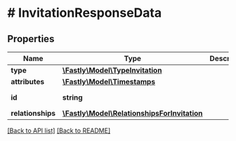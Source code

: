 # # InvitationResponseData

## Properties

Name | Type | Description | Notes
------------ | ------------- | ------------- | -------------
**type** | [**\Fastly\Model\TypeInvitation**](TypeInvitation.md) |  | [optional] 
**attributes** | [**\Fastly\Model\Timestamps**](Timestamps.md) |  | [optional] 
**id** | **string** |  | [optional] [readonly] 
**relationships** | [**\Fastly\Model\RelationshipsForInvitation**](RelationshipsForInvitation.md) |  | [optional] 


[[Back to API list]](../../README.md#endpoints) [[Back to README]](../../README.md)
